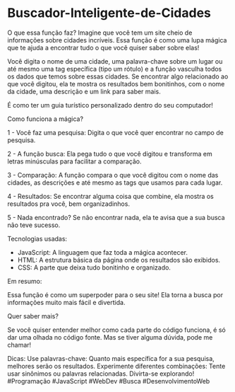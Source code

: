 # Buscador-Inteligente-de-Cidades

O que essa função faz?
Imagine que você tem um site cheio de informações sobre cidades incríveis. Essa função é como uma lupa mágica que te ajuda a encontrar tudo o que você quiser saber sobre elas!

Você digita o nome de uma cidade, uma palavra-chave sobre um lugar ou até mesmo uma tag específica (tipo um rótulo) e a função vasculha todos os dados que temos sobre essas cidades. Se encontrar algo relacionado ao que você digitou, ela te mostra os resultados bem bonitinhos, com o nome da cidade, uma descrição e um link para saber mais.

É como ter um guia turístico personalizado dentro do seu computador!


Como funciona a mágica?

1 - Você faz uma pesquisa: Digita o que você quer encontrar no campo de pesquisa.

2 - A função busca: Ela pega tudo o que você digitou e transforma em letras minúsculas para facilitar a comparação.

3 - Comparação: A função compara o que você digitou com o nome das cidades, as descrições e até mesmo as tags que usamos para cada lugar.

4 - Resultados: Se encontrar alguma coisa que combine, ela mostra os resultados pra você, bem organizadinhos.

5 - Nada encontrado? Se não encontrar nada, ela te avisa que a sua busca não teve sucesso.


Tecnologias usadas:

* JavaScript: A linguagem que faz toda a mágica acontecer.
* HTML: A estrutura básica da página onde os resultados são exibidos.
* CSS: A parte que deixa tudo bonitinho e organizado.

Em resumo:

Essa função é como um superpoder para o seu site! Ela torna a busca por informações muito mais fácil e divertida.

Quer saber mais?

Se você quiser entender melhor como cada parte do código funciona, é só dar uma olhada no código fonte. Mas se tiver alguma dúvida, pode me chamar!

Dicas:
Use palavras-chave: Quanto mais específica for a sua pesquisa, melhores serão os resultados.
Experimente diferentes combinações: Tente usar sinônimos ou palavras relacionadas.
Divirta-se explorando!
#Programação #JavaScript #WebDev #Busca #DesenvolvimentoWeb
